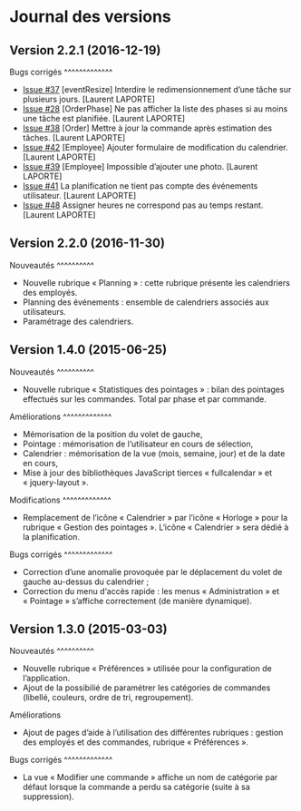 ﻿Journal des versions
====================

Version 2.2.1 (2016-12-19)
--------------------------

Bugs corrigés
^^^^^^^^^^^^^

- [Issue #37](https://github.com/tantale/intranet/issues/37) [eventResize] Interdire le redimensionnement d’une tâche
  sur plusieurs jours. [Laurent LAPORTE]
- [Issue #28](https://github.com/tantale/intranet/issues/28) [OrderPhase] Ne pas afficher la liste des phases
  si au moins une tâche est planifiée. [Laurent LAPORTE]
- [Issue #38](https://github.com/tantale/intranet/issues/38) [Order] Mettre à jour la commande après estimation des
  tâches. [Laurent LAPORTE]
- [Issue #42](https://github.com/tantale/intranet/issues/42) [Employee] Ajouter formulaire de modification du
  calendrier. [Laurent LAPORTE]
- [Issue #39](https://github.com/tantale/intranet/issues/39) [Employee] Impossible d’ajouter une photo. [Laurent
  LAPORTE]
- [Issue #41](https://github.com/tantale/intranet/issues/41) La planification ne tient pas compte des événements
  utilisateur. [Laurent LAPORTE]
- [Issue #48](https://github.com/tantale/intranet/issues/40) Assigner heures ne correspond pas au temps restant.
  [Laurent LAPORTE]

Version 2.2.0 (2016-11-30)
--------------------------

Nouveautés
^^^^^^^^^^

- Nouvelle rubrique « Planning » : cette rubrique présente les calendriers des employés.
- Planning des événements : ensemble de calendriers associés aux utilisateurs.
- Paramétrage des calendriers.


Version 1.4.0 (2015-06-25)
--------------------------

Nouveautés
^^^^^^^^^^

- Nouvelle rubrique « Statistiques des pointages » : bilan des pointages effectués sur les commandes. Total par phase et par commande.


Améliorations
^^^^^^^^^^^^^

- Mémorisation de la position du volet de gauche,
- Pointage : mémorisation de l‘utilisateur en cours de sélection,
- Calendrier : mémorisation de la vue (mois, semaine, jour) et de la date en cours,
- Mise à jour des bibliothèques JavaScript tierces « fullcalendar » et « jquery-layout ».


Modifications
^^^^^^^^^^^^^

- Remplacement de l’icône « Calendrier » par l’icône « Horloge » pour la rubrique « Gestion des pointages ». L‘icône « Calendrier » sera dédié à la planification.


Bugs corrigés
^^^^^^^^^^^^^

- Correction d’une anomalie provoquée par le déplacement du volet de gauche au-dessus du calendrier ;
- Correction du menu d‘accès rapide : les menus « Administration » et « Pointage » s’affiche correctement (de manière dynamique).


Version 1.3.0 (2015-03-03)
--------------------------


Nouveautés
^^^^^^^^^^

- Nouvelle rubrique « Préférences » utilisée pour la configuration de l’application.
- Ajout de la possibilié de paramétrer les catégories de commandes (libellé, couleurs, ordre de tri, regroupement).


Améliorations

- Ajout de pages d’aide à l’utilisation des différentes rubriques : gestion des employés et des commandes, rubrique « Préférences ».


Bugs corrigés
^^^^^^^^^^^^^

- La vue « Modifier une commande » affiche un nom de catégorie par défaut lorsque la commande a perdu sa catégorie (suite à sa suppression).

